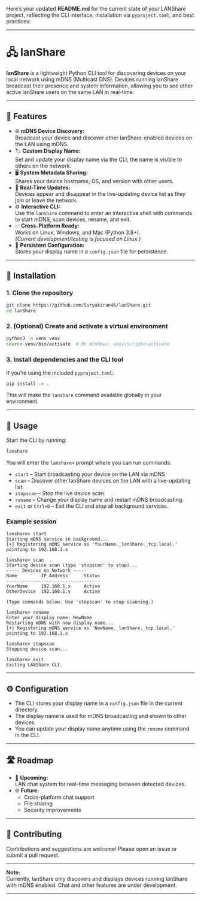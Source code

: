 Here’s your updated **README.md** for the current state of your LANShare project, reflecting the CLI interface, installation via `pyproject.toml`, and best practices:

---

# 🖧 lanShare

**lanShare** is a lightweight Python CLI tool for discovering devices on your local network using mDNS (Multicast DNS). Devices running lanShare broadcast their presence and system information, allowing you to see other active lanShare users on the same LAN in real-time.

---

## 🚀 Features

- 🌐 **mDNS Device Discovery:**  
  Broadcast your device and discover other lanShare-enabled devices on the LAN using mDNS.
- 🏷️ **Custom Display Name:**  
  Set and update your display name via the CLI; the name is visible to others on the network.
- 🖥️ **System Metadata Sharing:**  
  Shares your device hostname, OS, and version with other users.
- 🔄 **Real-Time Updates:**  
  Devices appear and disappear in the live-updating device list as they join or leave the network.
- ⚙️ **Interactive CLI:**  
  Use the `lanshare` command to enter an interactive shell with commands to start mDNS, scan devices, rename, and exit.
- ✅ **Cross-Platform Ready:**  
  Works on Linux, Windows, and Mac (Python 3.8+).  
  *(Current development/testing is focused on Linux.)*
- 💾 **Persistent Configuration:**  
  Stores your display name in a `config.json` file for persistence.

---

## 🔧 Installation

### 1. Clone the repository

```bash
git clone https://github.com/Suryakiran46/lanShare.git
cd lanShare
```

### 2. (Optional) Create and activate a virtual environment

```bash
python3 -m venv venv
source venv/bin/activate  # On Windows: venv\Scripts\activate
```

### 3. Install dependencies and the CLI tool

If you’re using the included `pyproject.toml`:

```bash
pip install -e .
```

This will make the `lanshare` command available globally in your environment.

---

## 🧪 Usage

Start the CLI by running:

```bash
lanshare
```

You will enter the `lanshare>` prompt where you can run commands:

- `start` – Start broadcasting your device on the LAN via mDNS.
- `scan` – Discover other lanShare devices on the LAN with a live-updating list.
- `stopscan` – Stop the live device scan.
- `rename` – Change your display name and restart mDNS broadcasting.
- `exit` or `Ctrl+D` – Exit the CLI and stop all background services.

### Example session

```
lanshare> start
Starting mDNS service in background...
[+] Registering mDNS service as 'YourName._lanShare._tcp.local.' pointing to 192.168.1.x

lanshare> scan
Starting device scan (type 'stopscan' to stop)...
----- Devices on Network -----
Name         IP Address      Status
-----------------------------------
YourName     192.168.1.x     Active
OtherDevice  192.168.1.y     Active

(Type commands below. Use 'stopscan' to stop scanning.)

lanshare> rename
Enter your display name: NewName
Restarting mDNS with new display name...
[+] Registering mDNS service as 'NewName._lanShare._tcp.local.' pointing to 192.168.1.x

lanshare> stopscan
Stopping device scan...

lanshare> exit
Exiting LANShare CLI.
```

---

## ⚙️ Configuration

- The CLI stores your display name in a `config.json` file in the current directory.
- The display name is used for mDNS broadcasting and shown to other devices.
- You can update your display name anytime using the `rename` command in the CLI.

---

## 🛣️ Roadmap

- 💬 **Upcoming:**  
  LAN chat system for real-time messaging between detected devices.
- 🌐 **Future:**  
  - Cross-platform chat support  
  - File sharing  
  - Security improvements

---

## 🤝 Contributing

Contributions and suggestions are welcome! Please open an issue or submit a pull request.

---

**Note:**  
Currently, lanShare only discovers and displays devices running lanShare with mDNS enabled. Chat and other features are under development.

---
